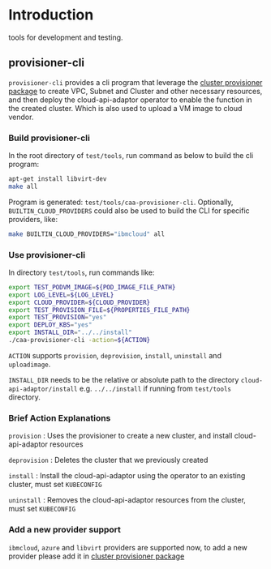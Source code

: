 # Introduction

tools for development and testing.

## provisioner-cli

`provisioner-cli` provides a cli program that leverage the [cluster provisioner package](../provisioner) to create VPC, Subnet and Cluster and other necessary resources, and then deploy the cloud-api-adaptor operator to enable the function in the created cluster. Which is also used to upload a VM image to cloud vendor.

### Build provisioner-cli
In the root directory of `test/tools`, run command as below to build the cli program:
```bash
apt-get install libvirt-dev
make all
```

Program is generated: `test/tools/caa-provisioner-cli`.
Optionally, `BUILTIN_CLOUD_PROVIDERS` could also be used to build the CLI for specific providers, like:
```bash
make BUILTIN_CLOUD_PROVIDERS="ibmcloud" all
```

### Use provisioner-cli
In directory `test/tools`, run commands like:
```bash
export TEST_PODVM_IMAGE=${POD_IMAGE_FILE_PATH}
export LOG_LEVEL=${LOG_LEVEL}
export CLOUD_PROVIDER=${CLOUD_PROVIDER}
export TEST_PROVISION_FILE=${PROPERTIES_FILE_PATH}
export TEST_PROVISION="yes"
export DEPLOY_KBS="yes"
export INSTALL_DIR="../../install"
./caa-provisioner-cli -action=${ACTION}
```
`ACTION` supports `provision`, `deprovision`, `install`, `uninstall` and `uploadimage`.

`INSTALL_DIR` needs to be the relative or absolute path to the directory `cloud-api-adaptor/install` e.g. `../../install` if running from `test/tools` directory.

### Brief Action Explanations

`provision` : Uses the provisioner to create a new cluster, and install cloud-api-adaptor resources

`deprovision` : Deletes the cluster that we previously created

`install` : Install the cloud-api-adaptor using the operator to an existing cluster, must set `KUBECONFIG`

`uninstall` : Removes the cloud-api-adaptor resources from the cluster, must set `KUBECONFIG`

### Add a new provider support
`ibmcloud`, `azure` and `libvirt` providers are supported now, to add a new provider please add it in [cluster provisioner package](../provisioner)
